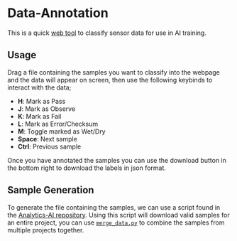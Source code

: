 # Data-Annotation
This is a quick [web tool](https://smt-research.github.io/Data-Annotation/) to classify sensor data for use in AI training.

## Usage
Drag a file containing the samples you want to classify into the webpage and the data will appear on screen, then use the following keybinds to interact with the data;
- **H**: Mark as Pass
- **J**: Mark as Observe
- **K**: Mark as Fail
- **L**: Mark as Error/Checksum
- **M**: Toggle marked as Wet/Dry
- **Space**: Next sample
- **Ctrl**: Previous sample

Once you have annotated the samples you can use the download button in the bottom right to download the labels in json format.

## Sample Generation
To generate the file containing the samples, we can use a script found in the [Analytics-AI repository](https://github.com/SMT-Research/Analytics-AI/blob/main/src/data/get_data.py). 
Using this script will download valid samples for an entire project, you can use [`merge_data.py`](https://github.com/SMT-Research/Analytics-AI/blob/main/src/data/merge_data.py)
to combine the samples from multiple projects together.
